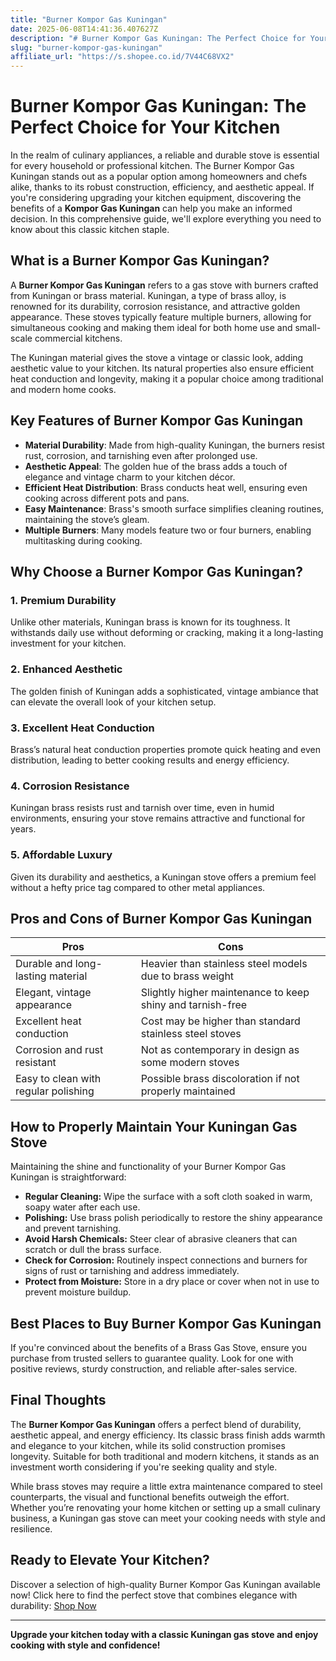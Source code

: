```yaml
---
title: "Burner Kompor Gas Kuningan"
date: 2025-06-08T14:41:36.407627Z
description: "# Burner Kompor Gas Kuningan: The Perfect Choice for Your Kitchen..."
slug: "burner-kompor-gas-kuningan"
affiliate_url: "https://s.shopee.co.id/7V44C68VX2"
---
```

# Burner Kompor Gas Kuningan: The Perfect Choice for Your Kitchen

In the realm of culinary appliances, a reliable and durable stove is essential for every household or professional kitchen. The Burner Kompor Gas Kuningan stands out as a popular option among homeowners and chefs alike, thanks to its robust construction, efficiency, and aesthetic appeal. If you're considering upgrading your kitchen equipment, discovering the benefits of a **Kompor Gas Kuningan** can help you make an informed decision. In this comprehensive guide, we'll explore everything you need to know about this classic kitchen staple.

## What is a Burner Kompor Gas Kuningan?

A **Burner Kompor Gas Kuningan** refers to a gas stove with burners crafted from Kuningan or brass material. Kuningan, a type of brass alloy, is renowned for its durability, corrosion resistance, and attractive golden appearance. These stoves typically feature multiple burners, allowing for simultaneous cooking and making them ideal for both home use and small-scale commercial kitchens.

The Kuningan material gives the stove a vintage or classic look, adding aesthetic value to your kitchen. Its natural properties also ensure efficient heat conduction and longevity, making it a popular choice among traditional and modern home cooks.

## Key Features of Burner Kompor Gas Kuningan

- **Material Durability**: Made from high-quality Kuningan, the burners resist rust, corrosion, and tarnishing even after prolonged use.
- **Aesthetic Appeal**: The golden hue of the brass adds a touch of elegance and vintage charm to your kitchen décor.
- **Efficient Heat Distribution**: Brass conducts heat well, ensuring even cooking across different pots and pans.
- **Easy Maintenance**: Brass's smooth surface simplifies cleaning routines, maintaining the stove’s gleam.
- **Multiple Burners**: Many models feature two or four burners, enabling multitasking during cooking.

## Why Choose a Burner Kompor Gas Kuningan?

### 1. **Premium Durability**

Unlike other materials, Kuningan brass is known for its toughness. It withstands daily use without deforming or cracking, making it a long-lasting investment for your kitchen.

### 2. **Enhanced Aesthetic**

The golden finish of Kuningan adds a sophisticated, vintage ambiance that can elevate the overall look of your kitchen setup.

### 3. **Excellent Heat Conduction**

Brass’s natural heat conduction properties promote quick heating and even distribution, leading to better cooking results and energy efficiency.

### 4. **Corrosion Resistance**

Kuningan brass resists rust and tarnish over time, even in humid environments, ensuring your stove remains attractive and functional for years.

### 5. **Affordable Luxury**

Given its durability and aesthetics, a Kuningan stove offers a premium feel without a hefty price tag compared to other metal appliances.

## Pros and Cons of Burner Kompor Gas Kuningan

| **Pros** | **Cons** |
|------------------------------|--------------------------------------------------|
| Durable and long-lasting material | Heavier than stainless steel models due to brass weight |
| Elegant, vintage appearance | Slightly higher maintenance to keep shiny and tarnish-free |
| Excellent heat conduction | Cost may be higher than standard stainless steel stoves |
| Corrosion and rust resistant | Not as contemporary in design as some modern stoves |
| Easy to clean with regular polishing | Possible brass discoloration if not properly maintained |

## How to Properly Maintain Your Kuningan Gas Stove

Maintaining the shine and functionality of your Burner Kompor Gas Kuningan is straightforward:

- **Regular Cleaning:** Wipe the surface with a soft cloth soaked in warm, soapy water after each use.
- **Polishing:** Use brass polish periodically to restore the shiny appearance and prevent tarnishing.
- **Avoid Harsh Chemicals:** Steer clear of abrasive cleaners that can scratch or dull the brass surface.
- **Check for Corrosion:** Routinely inspect connections and burners for signs of rust or tarnishing and address immediately.
- **Protect from Moisture:** Store in a dry place or cover when not in use to prevent moisture buildup.

## Best Places to Buy Burner Kompor Gas Kuningan

If you're convinced about the benefits of a Brass Gas Stove, ensure you purchase from trusted sellers to guarantee quality. Look for one with positive reviews, sturdy construction, and reliable after-sales service.

## Final Thoughts

The **Burner Kompor Gas Kuningan** offers a perfect blend of durability, aesthetic appeal, and energy efficiency. Its classic brass finish adds warmth and elegance to your kitchen, while its solid construction promises longevity. Suitable for both traditional and modern kitchens, it stands as an investment worth considering if you're seeking quality and style.

While brass stoves may require a little extra maintenance compared to steel counterparts, the visual and functional benefits outweigh the effort. Whether you’re renovating your home kitchen or setting up a small culinary business, a Kuningan gas stove can meet your cooking needs with style and resilience.

## Ready to Elevate Your Kitchen?

Discover a selection of high-quality Burner Kompor Gas Kuningan available now! Click here to find the perfect stove that combines elegance with durability: [Shop Now](https://s.shopee.co.id/7V44C68VX2)

---

**Upgrade your kitchen today with a classic Kuningan gas stove and enjoy cooking with style and confidence!**